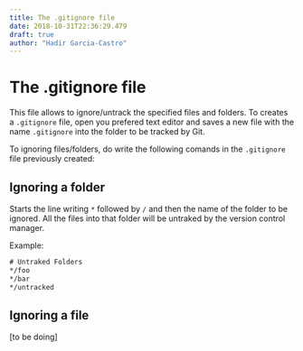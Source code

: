 ```yaml
---
title: The .gitignore file
date: 2018-10-31T22:36:29.479
draft: true
author: "Hadir Garcia-Castro"
---
```

# The .gitignore file

This file allows to ignore/untrack the specified files and folders. To creates a `.gitignore` file, open you prefered text editor and saves a new file with the name `.gitignore` into the folder to be tracked by Git.

To ignoring files/folders, do write the following comands in the `.gitignore` file previously created:

## Ignoring a folder

Starts the line writing `*` followed by `/` and then the name of the folder to be ignored. All the files into that folder will be untraked by the version control manager.

Example:

```cmd
# Untraked Folders
*/foo
*/bar
*/untracked
```

## Ignoring a file

[to be doing]
